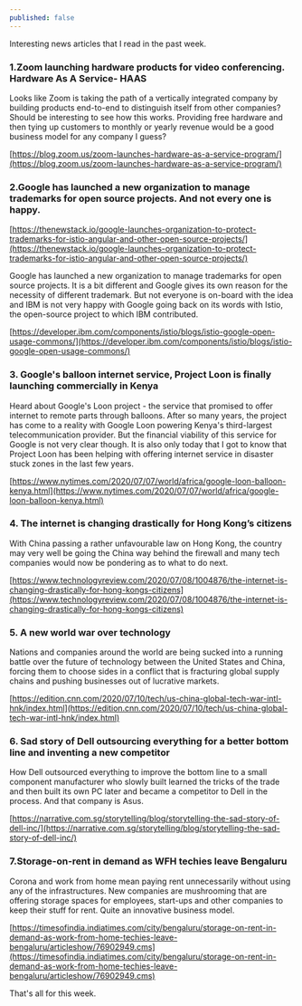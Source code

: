 ```yaml
---
published: false
---
```


Interesting news articles that I read in the past week.

### 1.Zoom launching hardware products for video conferencing. Hardware As A Service- HAAS

Looks like Zoom is taking the path of a vertically integrated company by building products end-to-end to distinguish itself from other companies? Should be interesting to see how this works. Providing free hardware and then tying up customers to monthly or yearly revenue would be a good business model for any company I guess?

[https://blog.zoom.us/zoom-launches-hardware-as-a-service-program/](https://blog.zoom.us/zoom-launches-hardware-as-a-service-program/)


### 2.Google has launched a new organization to manage trademarks for open source projects. And not every one is happy.

[https://thenewstack.io/google-launches-organization-to-protect-trademarks-for-istio-angular-and-other-open-source-projects/](https://thenewstack.io/google-launches-organization-to-protect-trademarks-for-istio-angular-and-other-open-source-projects/)

Google has launched a new organization to manage trademarks for open source projects. It is a bit different and Google gives its own reason for the necessity of different trademark. But not everyone is on-board with the idea and IBM is not very happy with Google going back on its words with Istio, the open-source project to which IBM contributed.

[https://developer.ibm.com/components/istio/blogs/istio-google-open-usage-commons/](https://developer.ibm.com/components/istio/blogs/istio-google-open-usage-commons/)


### 3. Google's balloon internet service, Project Loon is finally launching commercially in Kenya

Heard about Google's Loon project - the service that promised to offer internet to remote parts through balloons. After so many years, the project has come to a reality with Google Loon powering Kenya's third-largest telecommunication provider. But the financial viability of this service for Google is not very clear though. It is also only today that I got to know that Project Loon has been helping with offering internet service in disaster stuck zones in the last few years.

[https://www.nytimes.com/2020/07/07/world/africa/google-loon-balloon-kenya.html](https://www.nytimes.com/2020/07/07/world/africa/google-loon-balloon-kenya.html)


### 4. The internet is changing drastically for Hong Kong’s citizens

With China passing a rather unfavourable law on Hong Kong, the country may very well be going the China way behind the firewall and many tech companies would now be pondering as to what to do next. 


[https://www.technologyreview.com/2020/07/08/1004876/the-internet-is-changing-drastically-for-hong-kongs-citizens](https://www.technologyreview.com/2020/07/08/1004876/the-internet-is-changing-drastically-for-hong-kongs-citizens)


### 5. A new world war over technology

Nations and companies around the world are being sucked into a running battle over the future of technology between the United States and China, forcing them to choose sides in a conflict that is fracturing global supply chains and pushing businesses out of lucrative markets.

[https://edition.cnn.com/2020/07/10/tech/us-china-global-tech-war-intl-hnk/index.html](https://edition.cnn.com/2020/07/10/tech/us-china-global-tech-war-intl-hnk/index.html)

### 6. Sad story of Dell outsourcing everything for a better bottom line and inventing a new competitor

How Dell outsourced everything to improve the bottom line to a small component manufacturer who slowly built learned the tricks of the trade and then built its own PC later and became a competitor to Dell in the process. And that company is Asus.

[https://narrative.com.sg/storytelling/blog/storytelling-the-sad-story-of-dell-inc/](https://narrative.com.sg/storytelling/blog/storytelling-the-sad-story-of-dell-inc/)


### 7.Storage-on-rent in demand as WFH techies leave Bengaluru 

Corona and work from home mean paying rent unnecessarily without using any of the infrastructures. New companies are mushrooming that are offering storage spaces for employees, start-ups and other companies to keep their stuff for rent. Quite an innovative business model.

[https://timesofindia.indiatimes.com/city/bengaluru/storage-on-rent-in-demand-as-work-from-home-techies-leave-bengaluru/articleshow/76902949.cms](https://timesofindia.indiatimes.com/city/bengaluru/storage-on-rent-in-demand-as-work-from-home-techies-leave-bengaluru/articleshow/76902949.cms)  

That's all for this week.
